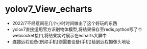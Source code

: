 # yolov7_View_echarts
- 2022/7不经意间花几个小时时间做出了这个好玩的东西
- yolov7直接运用官方识别物体模型,将结果保存至redis,python写了个websocket接口,将结果实时展示在echarts大屏中
- 连接远程设备(例如手机)则需要设备(手机)给到远程摄像头地址
